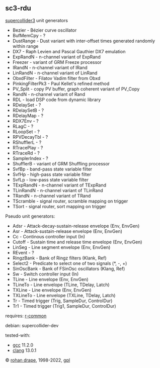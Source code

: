 sc3-rdu
-------

[supercollider3](http://audiosynth.com/) unit generators

- Bezier - Bézier curve oscillator
- BufMemCpy - ?
- DustRange - Dust variant with inter-offset times generated randomly within range
- DX7 - Raph Levien and Pascal Gauthier DX7 emulation
- ExpRandN - n-channel variant of ExpRand
- Freezer - variant of GRM Freeze processor
- IRandN - n-channel variant of IRand
- LinRandN - n-channel variant of LinRand
- ObxdFilter - Filatov Vadim filter from Obxd
- PinkingFilterPk3 - Paul Kellet's refined method
- PV\_Split - copy PV buffer, graph coherent variant of PV_Copy
- RandN - n-channel variant of Rand
- RDL - load DSP code from dynamic library
- RDelaySet - ?
- RDelaySetB - ?
- RDelayMap - ?
- RDX7Env - ?
- RLagC - ?
- RLoopSet - ?
- RPVDecayTbl - ?
- RShufflerL - ?
- RTracePlay - ?
- RTraceRd - ?
- SamplerIndex - ?
- ShufflerB - variant of GRM Shuffling processor
- SvfBp - band-pass state variable filter
- SvfHp - high-pass state variable filter
- SvfLp - low-pass state variable filter
- TExpRandN - n-channel variant of TExpRand
- TLinRandN - n-channel variant of TLinRand
- TRandN - n-channel variant of TRand
- TScramble - signal router, scramble mapping on trigger
- TSort - signal router, sort mapping on trigger

Pseudo unit generators:

- Adsr - Attack-decay-sustain-release envelope (Env, EnvGen)
- Asr - Attack-sustain-release envelope (Env, EnvGen)
- Cc - Continous controller input (In)
- Cutoff - Sustain time and release time envelope (Env, EnvGen)
- LinSeg - Line segment envelope (Env, EnvGen)
- REvent - ?
- RingzBank - Bank of Ringz filters (Klank, Ref)
- Select2 - Predicate to select one of two signals (*, -, +)
- SinOscBank - Bank of FSinOsc oscillators (Klang, Ref)
- Sw - Switch controller input (In)
- TLine - Line envelope (Env, EnvGen)
- TLineTo - Line envelope (TLine, TDelay, Latch)
- TXLine - Line envelope (Env, EnvGen)
- TXLineTo - Line envelope (TXLine, TDelay, Latch)
- Tr - Timed trigger (Trig, SampleDur, ControlDur)
- Tr1 - Timed trigger (Trig1, SampleDur, ControlDur)

requires: [r-common](?t=r-common)

debian: supercollider-dev

tested-with:

- [gcc](http://gcc.gnu.org/) 11.2.0
- [clang](https://clang.llvm.org/) 13.0.1

© [rohan drape](http://rohandrape.net/), 1998-2022, [gpl](http://gnu.org/copyleft/)
